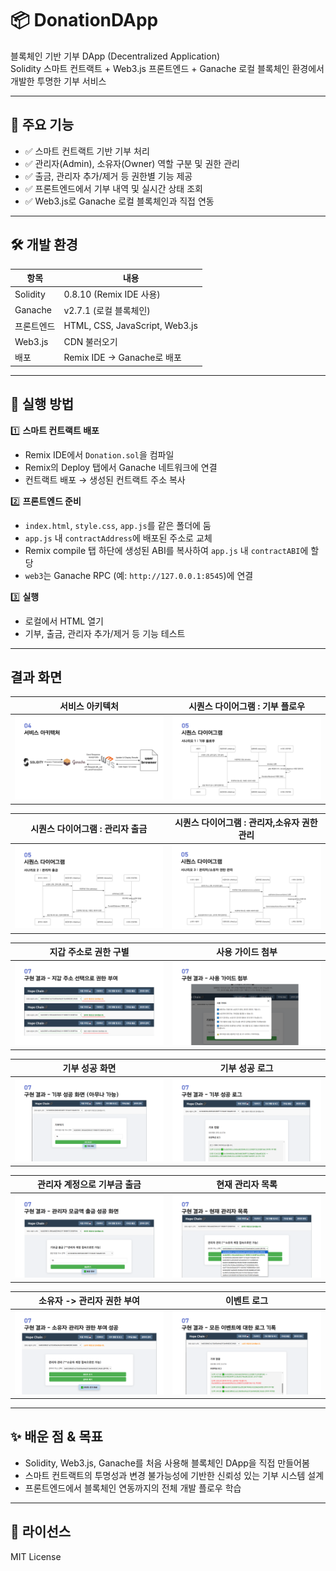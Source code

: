 # 📦 DonationDApp

블록체인 기반 기부 DApp (Decentralized Application)  
Solidity 스마트 컨트랙트 + Web3.js 프론트엔드 + Ganache 로컬 블록체인 환경에서 개발한 투명한 기부 서비스

---

## 🌟 주요 기능

- ✅ 스마트 컨트랙트 기반 기부 처리
- ✅ 관리자(Admin), 소유자(Owner) 역할 구분 및 권한 관리
- ✅ 출금, 관리자 추가/제거 등 권한별 기능 제공
- ✅ 프론트엔드에서 기부 내역 및 실시간 상태 조회
- ✅ Web3.js로 Ganache 로컬 블록체인과 직접 연동

---
## 🛠️ 개발 환경

| 항목             | 내용                          |
|-----------------|-----------------------------|
| Solidity        | 0.8.10 (Remix IDE 사용)        |
| Ganache         | v2.7.1 (로컬 블록체인)          |
| 프론트엔드      | HTML, CSS, JavaScript, Web3.js |
| Web3.js         | CDN 불러오기  |
| 배포            | Remix IDE → Ganache로 배포    |

---

## 🚀 실행 방법

1️⃣ **스마트 컨트랙트 배포**  
- Remix IDE에서 `Donation.sol`을 컴파일  
- Remix의 Deploy 탭에서 Ganache 네트워크에 연결  
- 컨트랙트 배포 → 생성된 컨트랙트 주소 복사

2️⃣ **프론트엔드 준비**  
- `index.html`, `style.css`, `app.js`를 같은 폴더에 둠
- `app.js` 내 `contractAddress`에 배포된 주소로 교체
-  Remix compile 탭 하단에 생성된 ABI를 복사하여 `app.js` 내 `contractABI`에 할당
- `web3`는 Ganache RPC (예: `http://127.0.0.1:8545`)에 연결

3️⃣ **실행**  
- 로컬에서 HTML 열기 
- 기부, 출금, 관리자 추가/제거 등 기능 테스트

---
## 결과 화면

| 서비스 아키텍처                   | 시퀀스 다이어그램 : 기부 플로우                  |
|------------------------------|-------------------------------|
| ![](images/슬라이드8.PNG)      | ![](images/슬라이드9.PNG)       |

| 시퀀스 다이어그램 : 관리자 출금            | 시퀀스 다이어그램 : 관리자,소유자 권한 관리                 |
|------------------------------|-------------------------------|
| ![](images/슬라이드10.PNG)      | ![](images/슬라이드11.PNG)       |


| 지갑 주소로 권한 구별                | 사용 가이드 첨부                    |
|------------------------------|-------------------------------|
| ![](images/슬라이드20.PNG)    | ![](images/슬라이드21.PNG)     |

| 기부 성공 화면                     |기부 성공 로그                   |
|------------------------------|-------------------------------|
| ![](images/슬라이드22.PNG)      | ![](images/슬라이드23.PNG)       |

| 관리자 계정으로 기부금 출금               | 현재 관리자 목록                 |
|------------------------------|-------------------------------|
| ![](images/슬라이드25.PNG)      | ![](images/슬라이드27.PNG)       |

| 소유자 -> 관리자 권한 부여                | 이벤트 로그                    |
|------------------------------|-------------------------------|
| ![](images/슬라이드29.PNG)      | ![](images/슬라이드30.PNG)       |

---

## ✨ 배운 점 & 목표

- Solidity, Web3.js, Ganache를 처음 사용해 블록체인 DApp을 직접 만들어봄
- 스마트 컨트랙트의 투명성과 변경 불가능성에 기반한 신뢰성 있는 기부 시스템 설계
- 프론트엔드에서 블록체인 연동까지의 전체 개발 플로우 학습

---
## 📄 라이선스

MIT License
